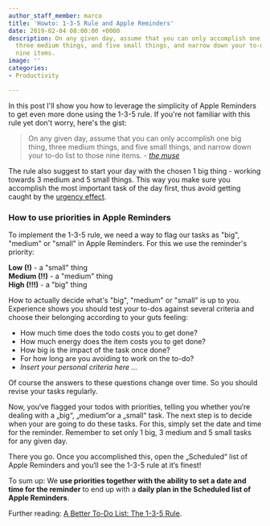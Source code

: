 ```yaml
---
author_staff_member: marco
title: 'Howto: 1-3-5 Rule and Apple Reminders'
date: 2019-02-04 08:00:00 +0000
description: On any given day, assume that you can only accomplish one big thing,
  three medium things, and five small things, and narrow down your to-do list to those
  nine items.
image: ''
categories:
- Productivity

---
```

In this post I'll show you how to leverage the simplicity of Apple Reminders to get even more done using the 1-3-5 rule. If you're not familiar with this rule yet don't worry, here's the gist:

> On any given day, assume that you can only accomplish one big thing, three medium things, and five small things, and narrow down your to-do list to those nine items. _-_ [_the muse_](https://www.themuse.com/advice/a-better-todo-list-the-135-rule)

The rule also suggest to start your day with the chosen 1 big thing - working towards 3 medium and 5 small things. This way you make sure you accomplish the most important task of the day first, thus avoid getting caught by the [urgency effect](https://www.nytimes.com/2018/07/09/smarter-living/eisenhower-box-productivity-tips.html).

### How to use priorities in Apple Reminders

To implement the 1-3-5 rule, we need a way to flag our tasks as "big", "medium" or "small" in Apple Reminders. For this we use the reminder's priority:

**Low (!)** - a "small" thing  
**Medium (!!)** - a "medium" thing  
**High (!!!)** - a "big" thing

How to actually decide what's "big", "medium" or "small" is up to you. Experience shows you should test your to-dos against several criteria and choose their belonging according to your guts feeling:

* How much time does the todo costs you to get done?
* How much energy does the item costs you to get done?
* How big is the impact of the task once done?
* For how long are you avoiding to work on the to-do?
* _Insert your personal criteria here ..._

Of course the answers to these questions change over time. So you should revise your tasks regularly.

Now, you‘ve flagged your todos with priorities, telling you whether you‘re dealing with a „big“, „medium“or a „small“ task. The next step is to decide when your are going to do these tasks. For this, simply set the date and time for the reminder. Remember to set only 1 big, 3 medium and 5 small tasks for any given day.

There you go. Once you accomplished this, open the „Scheduled“ list of Apple Reminders and you‘ll see the 1-3-5 rule at it‘s finest!

To sum up: We **use priorities together with the ability to set a date and time for the reminder** to end up with a **daily plan in the Scheduled list of Apple Reminders**.

Further reading: [A Better To-Do List: The 1-3-5 Rule](https://www.themuse.com/advice/a-better-todo-list-the-135-rule).
